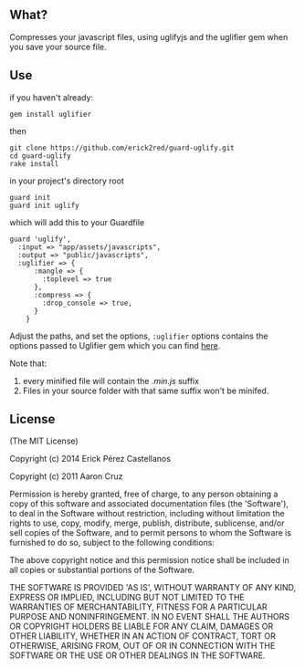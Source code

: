 ## What?
Compresses your javascript files, using uglifyjs and the uglifier gem when you save your source file.

## Use
if you haven't already:

    gem install uglifier

then

    git clone https://github.com/erick2red/guard-uglify.git
    cd guard-uglify
    rake install

in your project's directory root

    guard init
    guard init uglify

which will add this to your Guardfile  

    guard 'uglify',
      :input => "app/assets/javascripts",
      :output => "public/javascripts",
      :uglifier => {
          :mangle => {
            :toplevel => true
          },
          :compress => {
            :drop_console => true,
          }
        }

Adjust the paths, and set the options, `:uglifier` options contains the options passed to Uglifier gem which you can find [here][1].

Note that:

1. every minified file will contain the *.min.js* suffix
2. Files in your source folder with that same suffix won't be minifed.

## License
(The MIT License)

Copyright (c) 2014 Erick Pérez Castellanos

Copyright (c) 2011 Aaron Cruz

Permission is hereby granted, free of charge, to any person obtaining a copy of this software and associated documentation files (the 'Software'), to deal in the Software without restriction, including without limitation the rights to use, copy, modify, merge, publish, distribute, sublicense, and/or sell copies of the Software, and to permit persons to whom the Software is furnished to do so, subject to the following conditions:

The above copyright notice and this permission notice shall be included in all copies or substantial portions of the Software.

THE SOFTWARE IS PROVIDED 'AS IS', WITHOUT WARRANTY OF ANY KIND, EXPRESS OR IMPLIED, INCLUDING BUT NOT LIMITED TO THE WARRANTIES OF MERCHANTABILITY, FITNESS FOR A PARTICULAR PURPOSE AND NONINFRINGEMENT. IN NO EVENT SHALL THE AUTHORS OR COPYRIGHT HOLDERS BE LIABLE FOR ANY CLAIM, DAMAGES OR OTHER LIABILITY, WHETHER IN AN ACTION OF CONTRACT, TORT OR OTHERWISE, ARISING FROM, OUT OF OR IN CONNECTION WITH THE SOFTWARE OR THE USE OR OTHER DEALINGS IN THE SOFTWARE.

[1]: https://github.com/lautis/uglifier/blob/master/README.md
